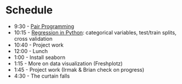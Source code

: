 # Schedule

* 9:30 - [Pair Programming](pair.md)
* 10:15 - [Regression in Python](Python_Regression_categorical_vals_testtrain_split.ipynb): categorical variables, test/train splits, cross validation
* 10:40 - Project work 
* 12:00 - Lunch
* 1:00 - Install seaborn
* 1:15 - More on data visualization (Freshplotz)
* 1:45 - Project work  (Irmak & Brian check on progress)
* 4:30 - The curtain falls

